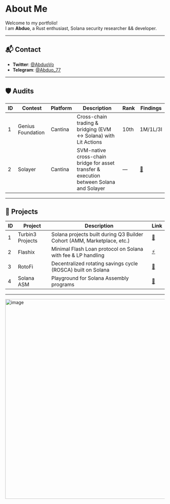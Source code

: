 # About Me

Welcome to my portfolio!  
I am **Abduo**, a Rust enthusiast, Solana security researcher && developer.

---

## 📬 Contact

- **Twitter**: [@AbduoVo](https://x.com/AbduoVo)
- **Telegram**: [@Abduo_77](https://t.me/Abduo_77)

---

## 🛡️ Audits

| ID | Contest | Platform | Description | Rank | Findings |
|----|----------|-------------|----------|------|--------|
| 1  | Genius Foundation | Cantina | Cross-chain trading & bridging (EVM ↔ Solana) with Lit Actions | 10th | 1M/1L/3I |
| 2  | Solayer           | Cantina | SVM-native cross-chain bridge for asset transfer & execution between Solana and Solayer | — | [📑]() |

---

## 🔧 Projects

| ID | Project     | Description                                                               | Link                                                   |
| -- | ----------- | ------------------------------------------------------------------------- | ------------------------------------------------------ |
| 1  | Turbin3 Projects | Solana projects built during Q3 Builder Cohort (AMM, Marketplace, etc.) | [🔧](https://github.com/Abduovv/Q3_25_Builder_Abduovv) |
| 2  | Flashix          | Minimal Flash Loan protocol on Solana with fee & LP handling           | [⚡](https://github.com/Abduovv/Flashix)               |
| 3  | RotoFi           | Decentralized rotating savings cycle (ROSCA) built on Solana          | [🔁](https://github.com/Abduovv/RotoFi/tree/main)     |
| 4  | Solana ASM       | Playground for Solana Assembly programs                               | [🧩](https://github.com/Abduovv/solana-asm)           |

---

<img width="1200" height="630" alt="image" src="https://github.com/user-attachments/assets/f6d8d1d1-0e87-4258-9e3c-08edbb22002e" />
